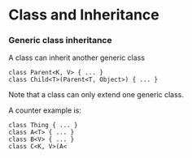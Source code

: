 ﻿# Class and Inheritance

### Generic class inheritance

A class can inherit another generic class
```
class Parent<K, V> { ... }
class Child<T>(Parent<T, Object>) { ... }
```

Note that a class can only extend one generic class.

A counter example is:
```
class Thing { ... }
class A<T> { ... }
class B<V> { ... }
class C<K, V>(A<
```
